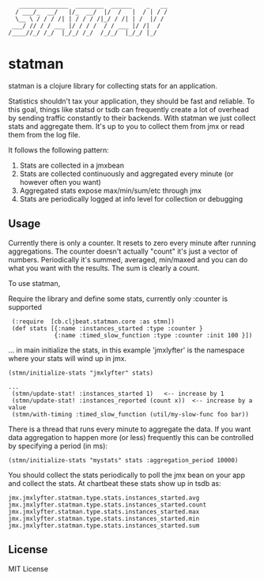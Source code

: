 
       ______________  ________  ______    _   __
      / ___/_  __/   |/_  __/  |/  /   |  / | / /
      \__ \ / / / /| | / / / /|_/ / /| | /  |/ / 
     ___/ // / / ___ |/ / / /  / / ___ |/ /|  /  
    /____//_/ /_/  |_/_/ /_/  /_/_/  |_/_/ |_/   


# statman

statman is a clojure library for collecting stats for an application.

Statistics shouldn't tax your application, they should be fast and reliable. To this goal, things like statsd or tsdb 
can frequently create a lot of overhead by sending traffic constantly to their backends. With statman we just collect 
stats and aggregate them. It's up to you to collect them from jmx or read them from the log file. 

It follows the following pattern:

1. Stats are collected in a jmxbean
2. Stats are collected continuously and aggregated every minute (or however often you want)
3. Aggregated stats expose max/min/sum/etc through jmx
4. Stats are periodically logged at info level for collection or debugging


## Usage

Currently there is only a counter. It resets to zero every minute after running aggregations. The counter doesn't
actually "count" it's just a vector of numbers. Periodically it's summed, averaged, min/maxed and you can do what you want
with the results. The sum is clearly a count.

To use statman, 

Require the library and define some stats, currently only :counter is supported
```
 (:require  [cb.cljbeat.statman.core :as stmn])
 (def stats [{:name :instances_started :type :counter }
             {:name :timed_slow_function :type :counter :init 100 }])
 ```
 ... in main initialize the stats, in this example 'jmxlyfter' is the namespace where your stats will wind up in jmx. 
 ```
 (stmn/initialize-stats "jmxlyfter" stats) 
 
 ...
  (stmn/update-stat! :instances_started 1)   <-- increase by 1
  (stmn/update-stat! :instances_reported (count x))  <-- increase by a value
  (stmn/with-timing :timed_slow_function (util/my-slow-func foo bar))
```

There is a thread that runs every minute to aggregate the data. If you want data aggregation to happen more (or less) frequently this 
can be controlled by specifying a period (in ms):

```
(stmn/initialize-stats "mystats" stats :aggregation_period 10000) 

```
You should collect the stats periodically to poll the jmx bean on your app and collect the stats. 
At chartbeat these stats show up in tsdb as:

```
jmx.jmxlyfter.statman.type.stats.instances_started.avg
jmx.jmxlyfter.statman.type.stats.instances_started.count
jmx.jmxlyfter.statman.type.stats.instances_started.max
jmx.jmxlyfter.statman.type.stats.instances_started.min
jmx.jmxlyfter.statman.type.stats.instances_started.sum
```


## License

MIT License


